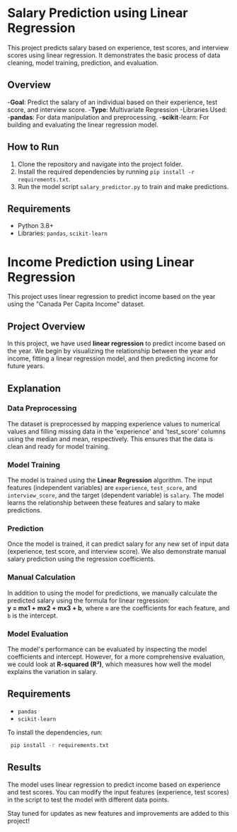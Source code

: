 # **Salary Prediction using Linear Regression**

This project predicts salary based on experience, test scores, and interview scores using linear regression. It demonstrates the basic process of data cleaning, model training, prediction, and evaluation.

## **Overview**
-**Goal**: Predict the salary of an individual based on their experience, test score, and interview score.
-**Type**: Multivariate Regression
-Libraries Used:
  -**pandas**: For data manipulation and preprocessing.
  -**scikit**-learn: For building and evaluating the linear regression model.


## **How to Run**
1. Clone the repository and navigate into the project folder.
2. Install the required dependencies by running `pip install -r requirements.txt`.
3. Run the model script `salary_predictor.py` to train and make predictions.

## **Requirements**
- Python 3.8+
- Libraries: `pandas`, `scikit-learn`




# Income Prediction using Linear Regression

This project uses linear regression to predict income based on the year using the "Canada Per Capita Income" dataset.

## **Project Overview**
In this project, we have used **linear regression** to predict income based on the year. We begin by visualizing the relationship between the year and income, fitting a linear regression model, and then predicting income for future years.

## **Explanation**

### **Data Preprocessing**
The dataset is preprocessed by mapping experience values to numerical values and filling missing data in the 'experience' and 'test_score' columns using the median and mean, respectively. This ensures that the data is clean and ready for model training.

### **Model Training**
The model is trained using the **Linear Regression** algorithm. The input features (independent variables) are `experience`, `test_score`, and `interview_score`, and the target (dependent variable) is `salary`. The model learns the relationship between these features and salary to make predictions.

### **Prediction**
Once the model is trained, it can predict salary for any new set of input data (experience, test score, and interview score). We also demonstrate manual salary prediction using the regression coefficients.

### **Manual Calculation**
In addition to using the model for predictions, we manually calculate the predicted salary using the formula for linear regression:  
**y = mx1 + mx2 + mx3 + b**, where `m` are the coefficients for each feature, and `b` is the intercept.

### **Model Evaluation**
The model's performance can be evaluated by inspecting the model coefficients and intercept. However, for a more comprehensive evaluation, we could look at **R-squared (R²)**, which measures how well the model explains the variation in salary.

## **Requirements**
- `pandas`
- `scikit-learn`



To install the dependencies, run:
```bash
 pip install -r requirements.txt
```


## **Results**
The model uses linear regression to predict income based on experience and test scores. You can modify the input features (experience, test scores) in the script to test the model with different data points.

Stay tuned for updates as new features and improvements are added to this project!






